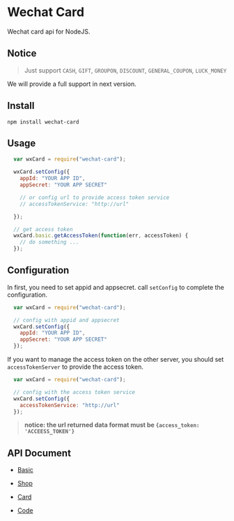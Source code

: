 Wechat Card
======================

Wechat card api for NodeJS. 


## Notice

> Just support `CASH`, `GIFT`, `GROUPON`, `DISCOUNT`, `GENERAL_COUPON`, `LUCK_MONEY`

We will provide a full support in next version.


## Install

    npm install wechat-card


## Usage

```javascript
  var wxCard = require("wechat-card");

  wxCard.setConfig({
    appId: "YOUR APP ID",
    appSecret: "YOUR APP SECRET"

    // or config url to provide access token service
    // accessTokenService: "http://url"

  });

  // get access token
  wxCard.basic.getAccessToken(function(err, accessToken) {
    // do something ...
  });

```

## Configuration

In first, you need to set appid and appsecret. call `setConfig` to complete the configuration. 

```javascript
  var wxCard = require("wechat-card");

  // config with appid and appsecret
  wxCard.setConfig({
    appId: "YOUR APP ID",
    appSecret: "YOUR APP SECRET"
  });

```

If you want to manage the access token on the other server, you should set `accessTokenServer` to provide the access token.

```javascript
  var wxCard = require("wechat-card");

  // config with the access token service
  wxCard.setConfig({
    accessTokenService: "http://url"
  });

```

> **notice: the url returned data format must be `{access_token: 'ACCEESS_TOKEN'}`**

## API Document

- [Basic](basic.md)

- [Shop](shop.md)

- [Card](card.md)

- [Code](code.md)